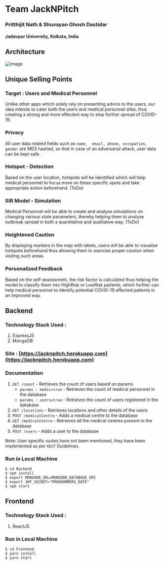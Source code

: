 # Team JackNPitch 
### Pritthijit Nath & Shuvayan Ghosh Dastidar
#### Jadavpur University, Kolkata, India

## Architecture
![image](https://doc-14-4s-docs.googleusercontent.com/docs/securesc/q3v8hgttadj03mq1lu0utebe94vtmovo/j6auhp0sca1m6lu46ideoktiha6rmc66/1587139425000/10894840251306445074/03778576313346319576Z/1uWsVhxuYTWAv2MIUNG6VcijVmJOOKaEr?e=view&nonce=isqpku59jc744&user=03778576313346319576Z&hash=mvlm61tp6ij6dtks1n4k4burn7vgqd3r)

## Unique Selling Points
### Target : Users and Medical Personnel
Unlike other apps which solely rely on presenting advice to the users, our idea intends to cater both the users and medical personnel alike, thus creating a strong and more effecient way to stop further spread of COVID-19.
### Privacy
All user data related fields such as `name,  email, phone, occupation, gender` are MD5 hashed, so that in case of an adversarial attack, user data can be kept safe. 
### Hotspot - Detection  
Based on the user location, hotspots will be identified which will help medical personnel to focus more on these specific spots and take appropriate action beforehand. (ToDo)
### SIR Model - Simulation
Medical Personnel will be able to create and analyse simulations on changing various state parameters, thereby helping them to analyse outbreak spread in both a quantitative and qualitative way. (ToDo)
### Heightened Caution
By displaying markers in the map with labels, users will be able to visualise hotspots beforehand thus allowing them to exercise proper caution when visiting such areas.
### Personalized Feedback
Based on the self-assessment, the risk factor is calculated thus helping the model to classify them into HighRisk or LowRisk patients, which further can help medical personnel to identify potential COVID-19 affected patients in an improved way.

## Backend
### Technology Stack Used :
1. ExpressJS
2. MongoDB

### Site :   [https://jacknpitch.herokuapp.com](https://jacknpitch.herokuapp.com) 

### Documentation
1. `GET /count` - Retrieves the count of users based on params 
	* `params : medic=true` - Retrieves the count of medical personnel in the database 
	* `params : users=true` - Retrieves the count of users registered in the database
2. `GET /locations` - Retrieves locations  and other details of the users
3. `POST /medicalCentre` - Adds a medical centre to the database
4.  `GET /medicalCentre` - Retrieves all the medical centres present in the database
5. `POST /users` - Adds a user to the database

Note: User specific routes have not been mentioned, they have been implemented as per `REST` Guidelines.


### Run in Local Machine
``` 
$ cd Backend
$ npm install
$ export MONGODB_URL=MONGODB_DATABASE_URI
$ export JWT_SECRET="PROGRAMMERS_DATE"
$ npm start 
```

## Frontend
### Technology Stack Used :
1. ReactJS

### Run in Local Machine
``` 
$ cd Frontend
$ yarn install
$ yarn start
```
